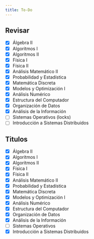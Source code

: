 ```yaml
---
title: To-Do
---
```


## Revisar

- [x] Álgebra II
- [x] Algoritmos I
- [x] Algoritmos II
- [x] Física I
- [x] Física II
- [x] Análisis Matemático II
- [x] Probabilidad y Estadística
- [x] Matemática Discreta
- [x] Modelos y Optimización I
- [x] Análisis Numérico
- [x] Estructura del Computador
- [x] Organización de Datos
- [x] Análisis de la Información
- [ ] Sistemas Operativos (locks)
- [ ] Introducción a Sistemas Distribuidos

## Titulos

- [x] Álgebra II
- [x] Algoritmos I
- [x] Algoritmos II
- [x] Física I
- [x] Física II
- [x] Análisis Matemático II
- [x] Probabilidad y Estadística
- [x] Matemática Discreta
- [x] Modelos y Optimización I
- [x] Análisis Numérico
- [x] Estructura del Computador
- [x] Organización de Datos
- [x] Análisis de la Información
- [ ] Sistemas Operativos
- [x] Introducción a Sistemas Distribuidos
